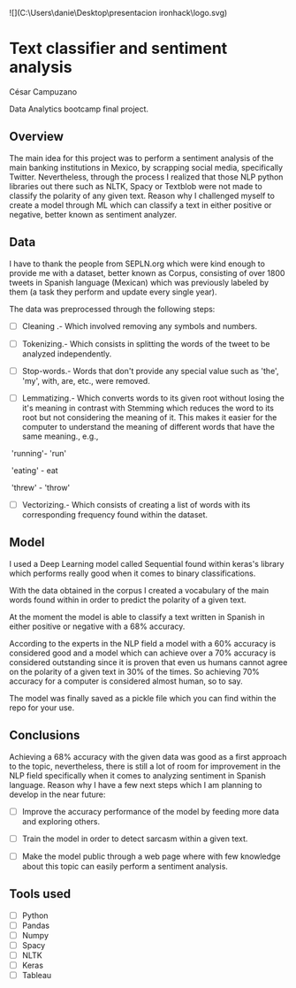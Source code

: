 ![](C:\Users\danie\Desktop\presentacion ironhack\logo.svg)

# Text classifier and sentiment analysis

César Campuzano

Data Analytics bootcamp final project.

## Overview

The main idea for this project was to perform a sentiment analysis of the main banking institutions in Mexico, by scrapping social media, specifically Twitter.  Nevertheless, through the process I realized that those NLP python libraries out there such as NLTK, Spacy or Textblob  were not made to classify the polarity  of any given text. Reason why I challenged myself to create a model through ML which can classify a text in either positive or negative, better known as sentiment analyzer.

## Data

I have to thank the people from SEPLN.org which were kind enough to provide me with a dataset, better known as Corpus, consisting of over 1800 tweets in Spanish language (Mexican) which was previously labeled by them (a task they perform and update every single year). 

The data was preprocessed through the following steps:

- [ ] Cleaning .- Which involved removing any symbols and numbers.

- [ ] Tokenizing.- Which consists in splitting the words of the tweet to be analyzed independently.

- [ ] Stop-words.- Words that don't provide any special value such as 'the', 'my', with, are, etc., were removed.

- [ ]  Lemmatizing.- Which converts words to its given root without losing the it's meaning in contrast with Stemming which reduces the word to its root but not considering the meaning of it. This makes it easier for the computer to understand the meaning of different words that have the same meaning., e.g.,

  ​				'running'- 'run'

  ​				'eating' - eat

  ​				'threw' - 'throw'

- [ ] Vectorizing.- Which consists of creating a list of words with its corresponding frequency found within the dataset.

  

  

## Model

I used a Deep Learning model called Sequential found within keras's library which performs really good when it comes to binary classifications. 

With the data obtained in the corpus I created a vocabulary of the main words found within in order to predict the polarity of a given text.

At the moment the model is able to classify a text written in Spanish in either positive or negative with a 68% accuracy.

According to the experts in the NLP field a model with a 60% accuracy is considered good and a model which can achieve over a 70% accuracy is considered outstanding since it is proven that even us humans cannot agree on the polarity of a given text in 30% of the times. So achieving 70% accuracy for a computer is considered almost human, so to say.

The model was finally saved as a pickle file which you can find within the repo for your use.



## Conclusions

Achieving a 68% accuracy with the given data was good as a first approach to the topic, nevertheless, there is still a lot of room for improvement in the NLP field specifically when it comes to analyzing sentiment in Spanish language. Reason why I have a few next steps which I am planning to develop in the near future:

- [ ] Improve the accuracy performance of the model by feeding more data and exploring others.
- [ ] Train the model in order to detect sarcasm within a given text.
- [ ] Make the model public through a web page where with few knowledge about this topic can easily perform a sentiment analysis.



## Tools used

- [ ] Python
- [ ] Pandas
- [ ] Numpy
- [ ] Spacy
- [ ] NLTK
- [ ] Keras
- [ ] Tableau
